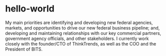 # hello-world
My main priorities are identifying and developing new federal agencies, markets, and opportunities to drive our new federal business pipeline; and, developing and maintaining relationships with our key commercial partners, government agency officials, and other stakeholders. 
I currently work closely with the founder/CTO of ThinkTrends, as well as the COO and the President of BITS.

